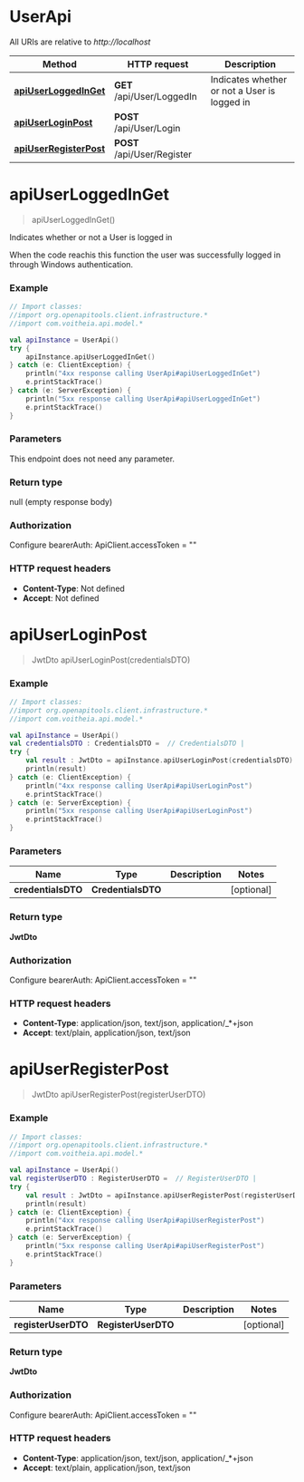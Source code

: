 # UserApi

All URIs are relative to *http://localhost*

Method | HTTP request | Description
------------- | ------------- | -------------
[**apiUserLoggedInGet**](UserApi.md#apiUserLoggedInGet) | **GET** /api/User/LoggedIn | Indicates whether or not a User is logged in
[**apiUserLoginPost**](UserApi.md#apiUserLoginPost) | **POST** /api/User/Login | 
[**apiUserRegisterPost**](UserApi.md#apiUserRegisterPost) | **POST** /api/User/Register | 


<a name="apiUserLoggedInGet"></a>
# **apiUserLoggedInGet**
> apiUserLoggedInGet()

Indicates whether or not a User is logged in

When the code reachis this function the user was successfully logged in through Windows authentication.

### Example
```kotlin
// Import classes:
//import org.openapitools.client.infrastructure.*
//import com.voitheia.api.model.*

val apiInstance = UserApi()
try {
    apiInstance.apiUserLoggedInGet()
} catch (e: ClientException) {
    println("4xx response calling UserApi#apiUserLoggedInGet")
    e.printStackTrace()
} catch (e: ServerException) {
    println("5xx response calling UserApi#apiUserLoggedInGet")
    e.printStackTrace()
}
```

### Parameters
This endpoint does not need any parameter.

### Return type

null (empty response body)

### Authorization


Configure bearerAuth:
    ApiClient.accessToken = ""

### HTTP request headers

 - **Content-Type**: Not defined
 - **Accept**: Not defined

<a name="apiUserLoginPost"></a>
# **apiUserLoginPost**
> JwtDto apiUserLoginPost(credentialsDTO)



### Example
```kotlin
// Import classes:
//import org.openapitools.client.infrastructure.*
//import com.voitheia.api.model.*

val apiInstance = UserApi()
val credentialsDTO : CredentialsDTO =  // CredentialsDTO | 
try {
    val result : JwtDto = apiInstance.apiUserLoginPost(credentialsDTO)
    println(result)
} catch (e: ClientException) {
    println("4xx response calling UserApi#apiUserLoginPost")
    e.printStackTrace()
} catch (e: ServerException) {
    println("5xx response calling UserApi#apiUserLoginPost")
    e.printStackTrace()
}
```

### Parameters

Name | Type | Description  | Notes
------------- | ------------- | ------------- | -------------
 **credentialsDTO** | **CredentialsDTO**|  | [optional]

### Return type

**JwtDto**

### Authorization


Configure bearerAuth:
    ApiClient.accessToken = ""

### HTTP request headers

 - **Content-Type**: application/json, text/json, application/_*+json
 - **Accept**: text/plain, application/json, text/json

<a name="apiUserRegisterPost"></a>
# **apiUserRegisterPost**
> JwtDto apiUserRegisterPost(registerUserDTO)



### Example
```kotlin
// Import classes:
//import org.openapitools.client.infrastructure.*
//import com.voitheia.api.model.*

val apiInstance = UserApi()
val registerUserDTO : RegisterUserDTO =  // RegisterUserDTO | 
try {
    val result : JwtDto = apiInstance.apiUserRegisterPost(registerUserDTO)
    println(result)
} catch (e: ClientException) {
    println("4xx response calling UserApi#apiUserRegisterPost")
    e.printStackTrace()
} catch (e: ServerException) {
    println("5xx response calling UserApi#apiUserRegisterPost")
    e.printStackTrace()
}
```

### Parameters

Name | Type | Description  | Notes
------------- | ------------- | ------------- | -------------
 **registerUserDTO** | **RegisterUserDTO**|  | [optional]

### Return type

**JwtDto**

### Authorization


Configure bearerAuth:
    ApiClient.accessToken = ""

### HTTP request headers

 - **Content-Type**: application/json, text/json, application/_*+json
 - **Accept**: text/plain, application/json, text/json

